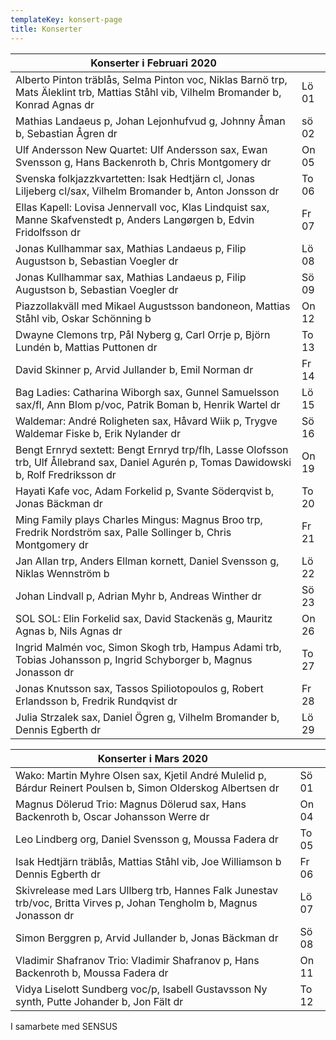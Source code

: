 ```yaml
---
templateKey: konsert-page
title: Konserter
---
```




| Konserter i Februari 2020                                                                                                                          |        |
| ------------------------------------------------------------------------------------------------------------------------------------------- | ------ |
| Alberto Pinton träblås, Selma Pinton voc, Niklas Barnö trp, Mats Äleklint trb, Mattias Ståhl vib, Vilhelm Bromander b, Konrad Agnas dr | Lö 01 |
| Mathias Landaeus p, Johan Lejonhufvud g, Johnny Åman b, Sebastian Ågren dr | sö 02 |
|Ulf Andersson New Quartet: Ulf Andersson sax, Ewan Svensson g, Hans Backenroth b, Chris Montgomery dr | On 05 |
| Svenska folkjazzkvartetten: Isak Hedtjärn cl, Jonas Liljeberg cl/sax, Vilhelm Bromander b, Anton Jonsson dr | To 06 |
| Ellas Kapell: Lovisa Jennervall voc, Klas Lindquist sax, Manne Skafvenstedt p, Anders Langørgen b, Edvin Fridolfsson dr | Fr 07 |
|Jonas Kullhammar sax, Mathias Landaeus p, Filip Augustson b, Sebastian Voegler dr| Lö 08 |
|Jonas Kullhammar sax, Mathias Landaeus p, Filip Augustson b, Sebastian Voegler dr| Sö 09 |
|Piazzollakväll med Mikael Augustsson bandoneon, Mattias Ståhl vib, Oskar Schönning b | On 12 |
|Dwayne Clemons trp, Pål Nyberg g, Carl Orrje p, Björn Lundén b, Mattias Puttonen dr| To 13 |
| David Skinner p, Arvid Jullander b, Emil Norman dr | Fr 14 |
| Bag Ladies: Catharina Wiborgh sax, Gunnel Samuelsson sax/fl, Ann Blom p/voc, Patrik Boman b, Henrik Wartel dr | Lö 15 |
| Waldemar: André Roligheten sax, Håvard Wiik p, Trygve Waldemar Fiske b, Erik Nylander dr | Sö 16 |
| Bengt Ernryd sextett: Bengt Ernryd trp/flh, Lasse Olofsson trb, Ulf Ållebrand sax, Daniel Agurén p, Tomas Dawidowski b, Rolf Fredriksson dr | On 19 |
| Hayati Kafe voc, Adam Forkelid p, Svante Söderqvist b, Jonas Bäckman dr | To 20 |
|Ming Family plays Charles Mingus: Magnus Broo trp, Fredrik Nordström sax, Palle Sollinger b, Chris Montgomery dr | Fr 21 |
| Jan Allan trp, Anders Ellman kornett, Daniel Svensson g, Niklas Wennström b | Lö 22 |
| Johan Lindvall p, Adrian Myhr b, Andreas Winther dr | Sö 23 |
| SOL SOL: Elin Forkelid sax, David Stackenäs g, Mauritz Agnas b, Nils Agnas dr | On 26 |
| Ingrid Malmén voc, Simon Skogh trb, Hampus Adami trb, Tobias Johansson p, Ingrid Schyborger b, Magnus Jonasson dr | To 27 |
| Jonas Knutsson sax, Tassos Spiliotopoulos g, Robert Erlandsson b, Fredrik Rundqvist dr |Fr 28 |
| Julia Strzalek sax, Daniel Ögren g, Vilhelm Bromander b, Dennis Egberth dr | Lö 29 |  

| Konserter i Mars 2020                                                                                                                          |        |
| ------------------------------------------------------------------------------------------------------------------------------------------- | ------ |
| Wako: Martin Myhre Olsen sax, Kjetil André Mulelid p, Bárdur Reinert Poulsen b, Simon Olderskog Albertsen dr | Sö 01 |
| Magnus Dölerud Trio: Magnus Dölerud sax, Hans Backenroth b, Oscar Johansson Werre dr | On 04 | 
| Leo Lindberg org, Daniel Svensson g, Moussa Fadera dr | To 05 |
|Isak Hedtjärn träblås, Mattias Ståhl vib, Joe Williamson b Dennis Egberth dr| Fr 06 |
| Skivrelease med Lars Ullberg trb, Hannes Falk Junestav trb/voc, Britta Virves p, Johan Tengholm b, Magnus Jonasson dr  | Lö 07  |
| Simon Berggren p, Arvid Jullander b, Jonas Bäckman dr | Sö 08 |
| Vladimir Shafranov Trio: Vladimir Shafranov p, Hans Backenroth b, Moussa Fadera dr | On 11  |
| Vidya Liselott Sundberg voc/p, Isabell Gustavsson Ny synth, Putte Johander b, Jon Fält dr  | To 12 |


I samarbete med SENSUS 
